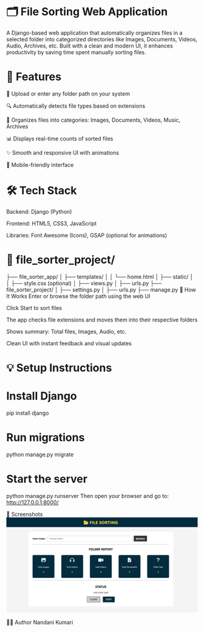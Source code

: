 
# 🗂️ File Sorting Web Application
A Django-based web application that automatically organizes files in a selected folder into categorized directories like Images, Documents, Videos, Audio, Archives, etc. Built with a clean and modern UI, it enhances productivity by saving time spent manually sorting files.

# 🚀 Features
📁 Upload or enter any folder path on your system

🔍 Automatically detects file types based on extensions

🧠 Organizes files into categories:
Images, Documents, Videos, Music, Archives

📊 Displays real-time counts of sorted files

✨ Smooth and responsive UI with animations

📱 Mobile-friendly interface


# 🛠️ Tech Stack
Backend: Django (Python)

Frontend: HTML5, CSS3, JavaScript

Libraries: Font Awesome (Icons), GSAP (optional for animations)


# 📁 file_sorter_project/
├── file_sorter_app/
│   ├── templates/
│   │   └── home.html
│   ├── static/
│   │   ├── style.css (optional)
│   ├── views.py
│   ├── urls.py
├── file_sorter_project/
│   ├── settings.py
│   ├── urls.py
├── manage.py
🧪 How It Works
Enter or browse the folder path using the web UI

Click Start to sort files

The app checks file extensions and moves them into their respective folders

Shows summary: Total files, Images, Audio, etc.

Clean UI with instant feedback and visual updates


# 💡 Setup Instructions

# Install Django
pip install django

# Run migrations
python manage.py migrate

# Start the server
python manage.py runserver
Then open your browser and go to:
http://127.0.0.1:8000/

📸 Screenshots
  ![image alt](https://github.com/nandani3105/file_sorting-website-using-python/blob/main/image.png)


👨‍💻 Author
Nandani Kumari
